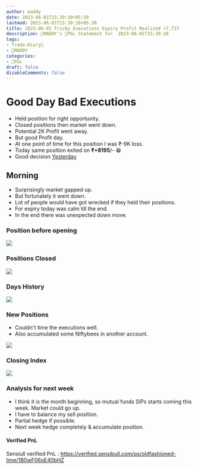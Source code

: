 ```yaml
---
author: maddy
date: 2023-06-01T15:39:10+05:30
lastmod: 2023-06-01T15:39:10+05:30
title: 2023-06-01 Tricky Executions Expiry Profit Realized +7,727
description: 🧔MADDY's 💸P&L Statement for  2023-06-01T15:39:10 
tags:
- Trade-Diary📗
- 🧔MADDY
categories: 
- 💸P&L
draft: false
disableComments: false
---
```

# Good Day Bad Executions

- Held position for right opportunity.
- Closed positions then market went down.
- Potential 2K Profit went away.
- But good Profit day.
- At one point of time for this position I was ₹-9K loss.
- Today same position exited on **₹+8195**/- 😁
- Good decision [Yesterday](<https://optionsmaddy.github.io/post/2023-05-31-held-gaining-position-profit-+4625/>)

## Morning

- Surprisingly market gapped up. 
- But fortunately it went down.
- Lot of people would have got wrecked if they held their positions.
- For expiry today was calm till the end.
- In the end there was unexpected down move.

### Position before opening

![](https://i.imgur.com/zQr1O1i.png)

### Positions Closed

![](https://i.imgur.com/HorgIWy.png)

### Days History

![](https://i.imgur.com/l3LNZdN.png)

### New Positions 

- Couldn't time the executions well.
- Also accumulated some Niftybees in another account.

![](https://i.imgur.com/94VZXHx.png)

### Closing Index

![](https://i.imgur.com/chxgxFQ.png)

### Analysis for next week

- I think it is the month beginning, so mutual funds SIPs starts coming this week. Market could go up.
- I have to balance my sell position.
- Partial hedge if possible.
- Next week hedge completely & accumulate position.

#### Verified PnL

Sensiull verified PnL : https://verified.sensibull.com/ps/oldfashioned-lime/1B0wF06oE40bHZ 
